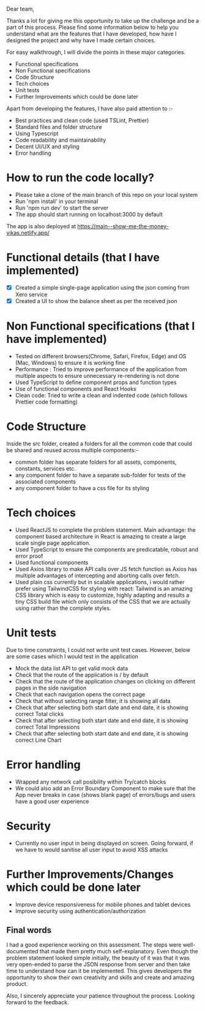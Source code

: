 Dear team,

Thanks a lot for giving me this opportunity to take up the challenge and be a part of this process.
Please find some information below to help you understand what are the features that I have developed, how have I designed the project and why have I made certain choices.

For easy walkthrough, I will divide the points in these major categories.

-   Functional specifications
-   Non Functional specifications
-   Code Structure
-   Tech choices
-   Unit tests
-   Further Improvements which could be done later

Apart from developing the features, I have also paid attention to :-

-   Best practices and clean code (used TSLint, Prettier)
-   Standard files and folder structure
-   Using Typescript
-   Code readability and maintainability
-   Decent UI/UX and styling
-   Error handling

# How to run the code locally?

-   Please take a clone of the main branch of this repo on your local system
-   Run 'npm install' in your terminal
-   Run 'npm run dev' to start the server
-   The app should start running on localhost:3000 by default

The app is also deployed at https://main--show-me-the-money-vikas.netlify.app/

# Functional details (that I have implemented)

-   [x] Created a simple single-page application using the json coming from Xero service
-   [x] Created a UI to show the balance sheet as per the received json

# Non Functional specifications (that I have implemented)

-   Tested on different browsers(Chrome, Safari, Firefox, Edge) and OS (Mac, Windows) to ensure it is working fine
-   Performance : Tried to improve performance of the application from multiple aspects to ensure unnecessary re-rendering is not done
-   Used TypeScript to define component props and function types
-   Use of functional components and React Hooks
-   Clean code: Tried to write a clean and indented code (which follows Prettier code formatting)

# Code Structure

Inside the src folder, created a folders for all the common code that could be shared and reused across multiple components:-

-   common folder has separate folders for all assets, components, constants, services etc.
-   any component folder to have a separate sub-folder for tests of the associated components
-   any component folder to have a css file for its styling

# Tech choices

-   Used ReactJS to complete the problem statement. Main advantage: the component based architecture in React is amazing to create a large scale single page application.
-   Used TypeScript to ensure the components are predicatable, robust and error proof
-   Used functional components
-   Used Axios library to make API calls over JS fetch function as Axios has multiple advantages of intercepting and aborting calls over fetch.
-   Used plain css currently but in scalable applications, i would rather prefer using TailwindCSS for styling with react: Tailwind is an amazing CSS library which is easy to customize, highly adapting and results a tiny CSS build file which only consists of the CSS that we are actually using rather than the complete styles.


# Unit tests

Due to time constraints, I could not write unit test cases. However, below are some cases which I would test in the application

-   Mock the data list API to get valid mock data
-   Check that the route of the application is / by default
-   Check that the route of the application changes on clicking on different pages in the side navigation
-   Check that each navigation opens the correct page
-   Check that without selecting range filter, it is showing all data
-   Check that after selecting both start date and end date, it is showing correct Total clicks
-   Check that after selecting both start date and end date, it is showing correct Total Impressions
-   Check that after selecting both start date and end date, it is showing correct Line Chart


# Error handling

-   Wrapped any network call posibility within Try/catch blocks
-   We could also add an Error Boundary Component to make sure that the App never breaks in case (shows blank page) of errors/bugs and users have a good user experience

# Security

-   Currently no user input in being displayed on screen. Going forward, if we have to would sanitise all user input to avoid XSS attacks


# Further Improvements/Changes which could be done later
-   Improve device responsiveness for mobile phones and tablet devices
-   Improve security using authentication/authorization

## Final words

I had a good experience working on this assessment. The steps were well-documented that made them pretty much self-explanatory. Even though the problem statement looked simple initially, the beauty of it was that it was very open-ended to parse the JSON response from server and then take time to understand how can it be implemented. This gives developers the opportunity to show their own creativity and skills and create and amazing product.

Also, I sincerely appreciate your patience throughout the process.
Looking forward to the feedback.
